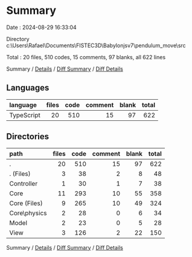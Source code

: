 # Summary

Date : 2024-08-29 16:33:04

Directory c:\\Users\\Rafael\\Documents\\FISTEC3D\\Babylonjsv7\\pendulum_move\\src

Total : 20 files,  510 codes, 15 comments, 97 blanks, all 622 lines

Summary / [Details](details.md) / [Diff Summary](diff.md) / [Diff Details](diff-details.md)

## Languages
| language | files | code | comment | blank | total |
| :--- | ---: | ---: | ---: | ---: | ---: |
| TypeScript | 20 | 510 | 15 | 97 | 622 |

## Directories
| path | files | code | comment | blank | total |
| :--- | ---: | ---: | ---: | ---: | ---: |
| . | 20 | 510 | 15 | 97 | 622 |
| . (Files) | 3 | 38 | 2 | 8 | 48 |
| Controller | 1 | 30 | 1 | 7 | 38 |
| Core | 11 | 293 | 10 | 55 | 358 |
| Core (Files) | 9 | 265 | 10 | 49 | 324 |
| Core\\physics | 2 | 28 | 0 | 6 | 34 |
| Model | 2 | 23 | 0 | 5 | 28 |
| View | 3 | 126 | 2 | 22 | 150 |

Summary / [Details](details.md) / [Diff Summary](diff.md) / [Diff Details](diff-details.md)